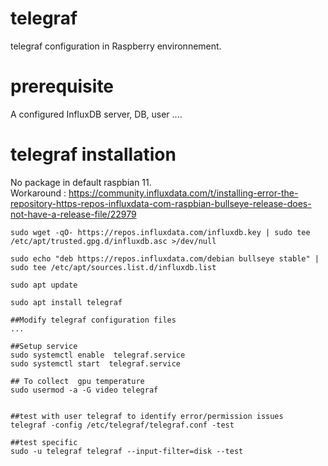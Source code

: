 # telegraf
telegraf configuration in Raspberry environnement.
  
# prerequisite 
A configured InfluxDB server, DB, user ....
  
  
# telegraf installation   
No package in default raspbian 11.  
Workaround : https://community.influxdata.com/t/installing-error-the-repository-https-repos-influxdata-com-raspbian-bullseye-release-does-not-have-a-release-file/22979  

```
sudo wget -qO- https://repos.influxdata.com/influxdb.key | sudo tee /etc/apt/trusted.gpg.d/influxdb.asc >/dev/null  
  
sudo echo "deb https://repos.influxdata.com/debian bullseye stable" | sudo tee /etc/apt/sources.list.d/influxdb.list  
  
sudo apt update  
  
sudo apt install telegraf  
  
##Modify telegraf configuration files
...

##Setup service
sudo systemctl enable  telegraf.service  
sudo systemctl start  telegraf.service

## To collect  gpu temperature
sudo usermod -a -G video telegraf


##test with user telegraf to identify error/permission issues
telegraf -config /etc/telegraf/telegraf.conf -test

##test specific  
sudo -u telegraf telegraf --input-filter=disk --test
```
